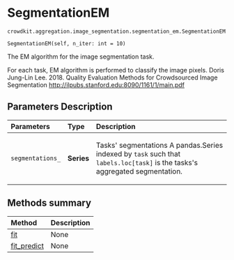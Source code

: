 # SegmentationEM
`crowdkit.aggregation.image_segmentation.segmentation_em.SegmentationEM`

```
SegmentationEM(self, n_iter: int = 10)
```

The EM algorithm for the image segmentation task.


For each task, EM algorithm is performed to classify the image pixels.
Doris Jung-Lin Lee. 2018.
Quality Evaluation Methods for Crowdsourced Image Segmentation
http://ilpubs.stanford.edu:8090/1161/1/main.pdf

## Parameters Description

| Parameters | Type | Description |
| :----------| :----| :-----------|
`segmentations_`|**Series**|<p>Tasks&#x27; segmentations A pandas.Series indexed by `task` such that `labels.loc[task]` is the tasks&#x27;s aggregated segmentation.</p>
## Methods summary

| Method | Description |
| :------| :-----------|
[fit](crowdkit.aggregation.image_segmentation.segmentation_em.SegmentationEM.fit.md)| None
[fit_predict](crowdkit.aggregation.image_segmentation.segmentation_em.SegmentationEM.fit_predict.md)| None
